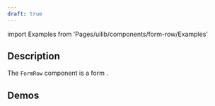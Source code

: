 ```yaml
---
draft: true
---
```


import Examples from 'Pages/uilib/components/form-row/Examples'

## Description

The `FormRow` component is a form .

## Demos

<Examples />
